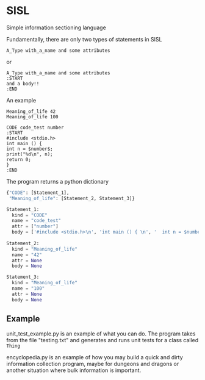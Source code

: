 # SISL
Simple information sectioning language

Fundamentally, there are only two types of statements in SISL
```
A_Type with_a_name and some attributes
```
or
```
A_Type with_a_name and some attributes
:START
and a body!!
:END
```

An example
```
Meaning_of_life 42
Meaning_of_life 100

CODE code_test number
:START
#include <stdio.h>
int main () { 
int n = $number$;
print("%d\n", n); 
return 0; 
} 
:END
```

The program returns a python dictionary

```python
{"CODE": [Statement_1],
 "Meaning_of_life": [Statement_2, Statement_3]}

Statement_1:
  kind = "CODE"
  name = "code_test"
  attr = ["number"]
  body = ['#include <stdio.h>\n', 'int main () { \n', '  int n = $number$;\n', '  print("%d\\n", n); \n', '  return 0; \n', '} \n']
 
Statement_2:
  kind = "Meaning_of_life"
  name = "42"
  attr = None
  body = None

Statement_3:
  kind = "Meaning_of_life"
  name = "100"
  attr = None
  body = None
```


## Example
unit_test_example.py is an example of what you can do. The program takes from the file "testing.txt" and generates and runs unit tests for a class called `Thing`

encyclopedia.py is an example of how you may build a quick and dirty information collection program, maybe for dungeons and dragons or another situation where bulk information is important.
